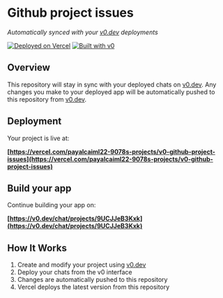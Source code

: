 # Github project issues

*Automatically synced with your [v0.dev](https://v0.dev) deployments*

[![Deployed on Vercel](https://img.shields.io/badge/Deployed%20on-Vercel-black?style=for-the-badge&logo=vercel)](https://vercel.com/payalcaiml22-9078s-projects/v0-github-project-issues)
[![Built with v0](https://img.shields.io/badge/Built%20with-v0.dev-black?style=for-the-badge)](https://v0.dev/chat/projects/9UCJJeB3Kxk)

## Overview

This repository will stay in sync with your deployed chats on [v0.dev](https://v0.dev).
Any changes you make to your deployed app will be automatically pushed to this repository from [v0.dev](https://v0.dev).

## Deployment

Your project is live at:

**[https://vercel.com/payalcaiml22-9078s-projects/v0-github-project-issues](https://vercel.com/payalcaiml22-9078s-projects/v0-github-project-issues)**

## Build your app

Continue building your app on:

**[https://v0.dev/chat/projects/9UCJJeB3Kxk](https://v0.dev/chat/projects/9UCJJeB3Kxk)**

## How It Works

1. Create and modify your project using [v0.dev](https://v0.dev)
2. Deploy your chats from the v0 interface
3. Changes are automatically pushed to this repository
4. Vercel deploys the latest version from this repository
